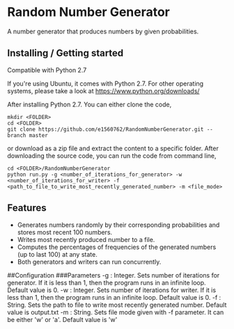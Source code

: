 # Random Number Generator
A number generator that produces numbers by given probabilities.

## Installing / Getting started
Compatible with Python 2.7

If you're using Ubuntu, it comes with Python 2.7. For other operating systems, please take a look at https://www.python.org/downloads/

After installing Python 2.7. You can either clone the code,

```shell
mkdir <FOLDER>
cd <FOLDER>
git clone https://github.com/e1560762/RandomNumberGenerator.git --branch master
```

or download as a zip file and extract the content to a specific folder.
After downloading the source code, you can run the code from command line,

```shell
cd <FOLDER>/RandomNumberGenerator
python run.py -g <number_of_iterations_for_generator> -w <number_of_iterations_for_writer> -f <path_to_file_to_write_most_recently_generated_number> -m <file_mode>
```

## Features
* Generates numbers randomly by their corresponding probabilities and stores most recent 100 numbers.
* Writes most recently produced number to a file.
* Computes the percentages of frequencies of the generated numbers (up to last 100) at any state.
* Both generators and writers can run concurrently.

##Configuration
###Parameters
-g : Integer. Sets number of iterations for generator. If it is less than 1, then the program runs in an infinite loop. Default value is 0. 
-w : Integer. Sets number of iterations for writer. If it is less than 1, then the program runs in an infinite loop. Default value is 0.
-f : String. Sets the path to file to write most recently generated number. Default value is output.txt
-m : String. Sets file mode given with -f parameter. It can be either 'w' or 'a'. Default value is 'w'